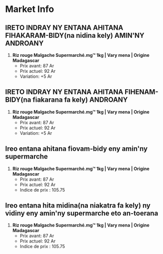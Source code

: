 # Market Info

## IRETO INDRAY NY ENTANA AHITANA FIHAKARAM-BIDY(na nidina kely) AMIN'NY ANDROANY

1. **Riz rouge Malgache Supermarché.mg™ 1kg | Vary mena | Origine Madagascar**
   - Prix avant: 87 Ar
   - Prix actuel: 92 Ar
   - Variation: +5 Ar

## IRETO INDRAY NY ENTANA AHITANA FIHENAM-BIDY(na fiakarana fa kely) ANDROANY

1. **Riz rouge Malgache Supermarché.mg™ 1kg | Vary mena | Origine Madagascar**
   - Prix avant: 87 Ar
   - Prix actuel: 92 Ar
   - Variation: +5 Ar

## Ireo entana ahitana fiovam-bidy eny amin'ny supermarche

1. **Riz rouge Malgache Supermarché.mg™ 1kg | Vary mena | Origine Madagascar**
   - Prix avant: 87 Ar
   - Prix actuel: 92 Ar
   - Indice de prix : 105.75

## Ireo entana hita midina(na niakatra fa kely) ny vidiny eny amin'ny supermarche eto an-toerana

1. **Riz rouge Malgache Supermarché.mg™ 1kg | Vary mena | Origine Madagascar**
   - Prix avant: 87 Ar
   - Prix actuel: 92 Ar
   - Indice de prix : 105.75


